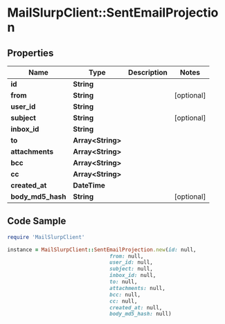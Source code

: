# MailSlurpClient::SentEmailProjection

## Properties

Name | Type | Description | Notes
------------ | ------------- | ------------- | -------------
**id** | **String** |  | 
**from** | **String** |  | [optional] 
**user_id** | **String** |  | 
**subject** | **String** |  | [optional] 
**inbox_id** | **String** |  | 
**to** | **Array&lt;String&gt;** |  | 
**attachments** | **Array&lt;String&gt;** |  | 
**bcc** | **Array&lt;String&gt;** |  | 
**cc** | **Array&lt;String&gt;** |  | 
**created_at** | **DateTime** |  | 
**body_md5_hash** | **String** |  | [optional] 

## Code Sample

```ruby
require 'MailSlurpClient'

instance = MailSlurpClient::SentEmailProjection.new(id: null,
                                 from: null,
                                 user_id: null,
                                 subject: null,
                                 inbox_id: null,
                                 to: null,
                                 attachments: null,
                                 bcc: null,
                                 cc: null,
                                 created_at: null,
                                 body_md5_hash: null)
```


